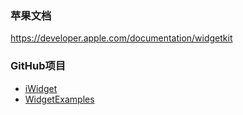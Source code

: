 ### 苹果文档

https://developer.apple.com/documentation/widgetkit

### GitHub项目

- [iWidget](https://github.com/Littleor/iWidget)
- [WidgetExamples](https://github.com/pawello2222/WidgetExamples)
